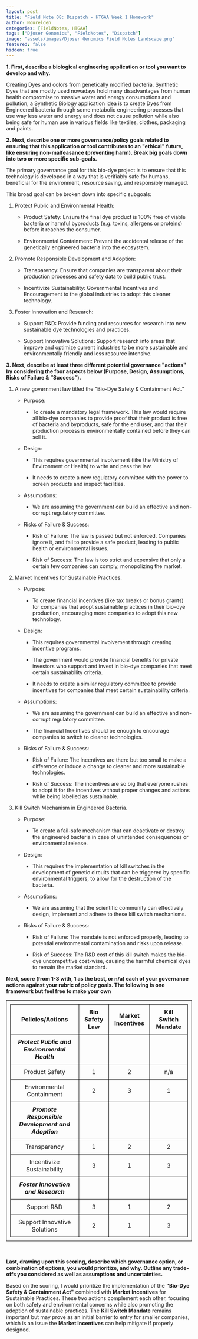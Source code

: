 ```yaml
---
layout: post
title: "Field Note 08: Dispatch - HTGAA Week 1 Homework"
author: Nourelden
categories: [FieldNotes, HTGAA]
tags: ["Djoser Genomics", "FieldNotes", "Dispatch"]
image: "assets/images/Djoser Genomics Field Notes Landscape.png"
featured: false
hidden: true
---
```


**1. First, describe a biological engineering application or tool you want to develop and why.**

Creating Dyes and colors from genetically modified bacteria. Synthetic Dyes that are mostly used nowadays hold many disadvantages from human health compromise to massive water and energy consumptions and pollution, a Synthetic Biology application idea is to create Dyes from Engineered bacteria through some metabolic engineering processes that use way less water and energy and does not cause pollution while also being safe for human use in various fields like textiles, clothes, packaging and paints.

**2. Next, describe one or more governance/policy goals related to ensuring that this application or tool contributes to an "ethical" future, like ensuring non-malfeasance (preventing harm). Break big goals down into two or more specific sub-goals.**

The primary governance goal for this bio-dye project is to ensure that this technology is developed in a way that is verifiably safe for humans, beneficial for the environment, resource saving, and responsibly managed.

This broad goal can be broken down into specific subgoals:

1. Protect Public and Environmental Health:

   - Product Safety: Ensure the final dye product is 100% free of viable bacteria or harmful byproducts (e.g. toxins, allergens or proteins) before it reaches the consumer.

   - Environmental Containment: Prevent the accidental release of the genetically engineered bacteria into the ecosystem.

2. Promote Responsible Development and Adoption:

   - Transparency: Ensure that companies are transparent about their production processes and safety data to build public trust.

   - Incentivize Sustainability: Governmental Incentives and Encouragement to the global industries to adopt this cleaner technology.

3. Foster Innovation and Research:

   - Support R&D: Provide funding and resources for research into new sustainable dye technologies and practices.

   - Support Innovative Solutions: Support research into areas that improve and optimize current industries to be more sustainable and environmentally friendly and less resource intensive.

**3. Next, describe at least three different potential governance "actions" by considering the four aspects below (Purpose, Design, Assumptions, Risks of Failure & “Success”).**

1. A new government law titled the "Bio-Dye Safety & Containment Act."

   - Purpose:

     - To create a mandatory legal framework. This law would require all bio-dye companies to provide proof that their product is free of bacteria and byproducts, safe for the end user, and that their production process is environmentally contained before they can sell it.

   - Design:

     - This requires governmental involvement (like the Ministry of Environment or Health) to write and pass the law.

     - It needs to create a new regulatory committee with the power to screen products and inspect facilities.

   - Assumptions:

     - We are assuming the government can build an effective and non-corrupt regulatory committee.

   - Risks of Failure & Success:

     - Risk of Failure: The law is passed but not enforced. Companies ignore it, and fail to provide a safe product, leading to public health or environmental issues.

     - Risk of Success: The law is too strict and expensive that only a certain few companies can comply, monopolizing the market.

2. Market Incentives for Sustainable Practices.

   - Purpose:

     - To create financial incentives (like tax breaks or bonus grants) for companies that adopt sustainable practices in their bio-dye production, encouraging more companies to adopt this new technology.

   - Design:

     - This requires governmental involvement through creating incentive programs.

     - The government would provide financial benefits for private investors who support and invest in bio-dye companies that meet certain sustainability criteria.

     - It needs to create a similar regulatory committee to provide incentives for companies that meet certain sustainability criteria.

   - Assumptions:

     - We are assuming the government can build an effective and non-corrupt regulatory committee.

     - The financial Incentives should be enough to encourage companies to switch to cleaner technologies.

   - Risks of Failure & Success:

     - Risk of Failure: The Incentives are there but too small to make a difference or induce a change to cleaner and more sustainable technologies.

     - Risk of Success: The incentives are so big that everyone rushes to adopt it for the incentives without proper changes and actions while being labelled as sustainable.

3. Kill Switch Mechanism in Engineered Bacteria.

   - Purpose:

     - To create a fail-safe mechanism that can deactivate or destroy the engineered bacteria in case of unintended consequences or environmental release.

   - Design:

     - This requires the implementation of kill switches in the development of genetic circuits that can be triggered by specific environmental triggers, to allow for the destruction of the bacteria.

   - Assumptions:

     - We are assuming that the scientific community can effectively design, implement and adhere to these kill switch mechanisms.

   - Risks of Failure & Success:

     - Risk of Failure: The mandate is not enforced properly, leading to potential environmental contamination and risks upon release.

     - Risk of Success: The R&D cost of this kill switch makes the bio-dye uncompetitive cost-wise, causing the harmful chemical dyes to remain the market standard.

**Next, score (from 1-3 with, 1 as the best, or n/a) each of your governance actions against your rubric of policy goals. The following is one framework but feel free to make your own**

| **Policies/Actions**                               | **Bio Safety Law** | **Market Incentives** | **Kill Switch Mandate** |
| -------------------------------------------------- | ------------------ | --------------------- | ----------------------- |
| _**Protect Public and Environmental Health**_      |                    |                       |                         |
| Product Safety                                     | 1                  | 2                     | n/a                     |
| Environmental Containment                          | 2                  | 3                     | 1                       |
| _**Promote Responsible Development and Adoption**_ |                    |                       |                         |
| Transparency                                       | 1                  | 2                     | 2                       |
| Incentivize Sustainability                         | 3                  | 1                     | 3                       |
| _**Foster Innovation and Research**_               |                    |                       |                         |
| Support R&D                                        | 3                  | 1                     | 2                       |
| Support Innovative Solutions                       | 2                  | 1                     | 3                       |

<br/>

**Last, drawing upon this scoring, describe which governance option, or combination of options, you would prioritize, and why. Outline any trade-offs you considered as well as assumptions and uncertainties.**

Based on the scoring, I would prioritize the implementation of the **"Bio-Dye Safety & Containment Act"** combined with **Market Incentives** for Sustainable Practices. These two actions complement each other, focusing on both safety and environmental concerns while also promoting the adoption of sustainable practices. The **Kill Switch Mandate** remains important but may prove as an initial barrier to entry for smaller companies, which is an issue the **Market Incentives** can help mitigate if properly designed.

<style>
table:not(.rouge-table), th, td:not(.rouge-gutter, .rouge-code) {
    border: 1px solid black;
    border-collapse: collapse;
    padding: 10px;
    text-align: center;
}
</style>
